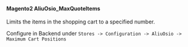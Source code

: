 #### Magento2 AliuOsio_MaxQuoteItems

Limits the items in the shopping cart to a specified number.

Configure in Backend under `Stores -> Configuration -> AliuOsio -> Maximum Cart Positions`
